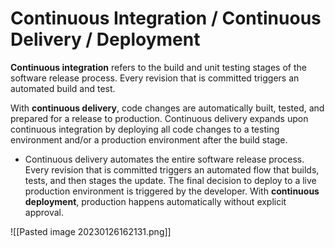 # Continuous Integration / Continuous Delivery / Deployment

**Continuous integration** refers to the build and unit testing stages of the software release process. Every revision that is committed triggers an automated build and test.

With **continuous delivery**, code changes are automatically built, tested, and prepared for a release to production. Continuous delivery expands upon continuous integration by deploying all code changes to a testing environment and/or a production environment after the build stage.

-   Continuous delivery automates the entire software release process. Every revision that is committed triggers an automated flow that builds, tests, and then stages the update. The final decision to deploy to a live production environment is triggered by the developer. With **continuous deployment**, production happens automatically without explicit approval. 

![[Pasted image 20230126162131.png]]